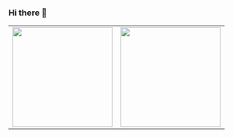 ### Hi there 👋

<table width="100%">
  <tr>
    <td>
      <img height="200em" src="https://github-readme-stats.vercel.app/api?username=TotonAntoko&show_icons=true&hide_border=true" /> 
    </td>
    <td> 
      <img height="200em" src="https://github-readme-stats.vercel.app/api/top-langs/?username=TotonAntoko&show_icons=true&hide_border=true&layout=compact&langs_count=10&hide=Jupyter Notebook"/> 
    </td>
  </tr>
<table>
<!--
**TotonAntoko/TotonAntoko** is a ✨ _special_ ✨ repository because its `README.md` (this file) appears on your GitHub profile.

Here are some ideas to get you started:

- 🔭 I’m currently working on ...
- 🌱 I’m currently learning ...
- 👯 I’m looking to collaborate on ...
- 🤔 I’m looking for help with ...
- 💬 Ask me about ...
- 📫 How to reach me: ...
- 😄 Pronouns: ...
- ⚡ Fun fact: ...
-->
